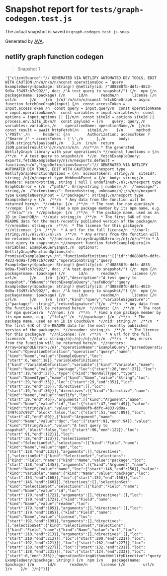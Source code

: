 # Snapshot report for `tests/graph-codegen.test.js`

The actual snapshot is saved in `graph-codegen.test.js.snap`.

Generated by [AVA](https://avajs.dev).

## netlify graph function codegen

> Snapshot 1

    '{"clientSource":"// GENERATED VIA NETLIFY AUTOMATED DEV TOOLS, EDIT WITH CAUTION!/n/n/n/n/n/nconst operationsDoc = `query ExampleQuery($package: String!) @netlify(id: /"d88888fb-ddfc-4833-9d9a-f3497cb7c992/", doc: /"A test query to snapshot/") {/n  npm {/n    package(name: $package) {/n      id/n      readme/n      license {/n        url/n      }/n    }/n  }/n}`/n/n/n/n/nconst fetchOneGraph = async function fetchOneGraph(input) {/n  const accessToken = input.accessToken /n  const query = input.query/n  const operationName = input.operationName/n  const variables = input.variables/n  const options = input.options || {}/n/n  const siteId = options.siteId || process.env.SITE_ID/n/n  const payload = {/n    query: query,/n    variables: variables,/n    operationName: operationName,/n  }/n/n  const result = await httpFetch(/n    siteId,/n    {/n      method: \'POST\',/n      headers: {/n        Authorization: accessToken ? /"Bearer /" + accessToken : \'\',/n      },/n      body: JSON.stringify(payload),/n    },/n  )/n/n  return JSON.parse(result)/n}/n/n/n/n/n/n  /n/**/n * The generated NetlifyGraph library with your operations/n *//nconst functions = {/n  /**/n  * A test query to snapshot/n  *//n  fetchExampleQuery: exports.fetchExampleQuery/n}/n/nexports.default = functions/n/n","typeDefinitionsSource":"// GENERATED VIA NETLIFY AUTOMATED DEV TOOLS, EDIT WITH CAUTION!/n/nexport type NetlifyGraphFunctionOptions = {/n  accessToken?: string;/n  siteId?: string; /n}/n/nexport type WebhookEvent = {/n  body: string;/n  headers: Record<string, string | null | undefined>;/n};/n/nexport type GraphQLError = {/n  /"path/": Array<string | number>,/n  /"message/": string,/n  /"extensions/": Record<string, unknown>/n};/n/n/n/nexport type ExampleQueryInput = {/"package/": string};/n/nexport type ExampleQuery = {/n  /**/n  * Any data from the function will be returned here/n  *//ndata: {/n  /**/n  * The root for npm queries/n  *//nnpm: {/n  /**/n  * Find a npm package member by its npm name, e.g. `/"fela/"`/n  *//npackage: {/n  /**/n  * The package name, used as an ID in CouchDB/n  *//nid: string;/n  /**/n  * The first 64K of the README data for the most-recently published version of the package/n  *//nreadme: string;/n  /**/n  * The license for this package/n  *//nlicense: {/n  /**/n  * A url for the full license/n  *//nurl: string;/n};/n};/n};/n};/n  /**/n  * Any errors from the function will be returned here/n  *//nerrors: Array<GraphQLError>;/n};/n/n/**/n * A test query to snapshot/n *//nexport function fetchExampleQuery(/n  variables: ExampleQueryInput,/n  options?: NetlifyGraphFunctionOptions/n): Promise<ExampleQuery>;/n","functionDefinitions":[{"id":"d88888fb-ddfc-4833-9d9a-f3497cb7c992","operationString":"query ExampleQuery($package: String!) @netlify(id: /"d88888fb-ddfc-4833-9d9a-f3497cb7c992/", doc: /"A test query to snapshot/") {/n  npm {/n    package(name: $package) {/n      id/n      readme/n      license {/n        url/n      }/n    }/n  }/n}","description":"A test query to snapshot","fnName":"fetchExampleQuery","safeBody":"query ExampleQuery($package: String!) @netlify(id: /"d88888fb-ddfc-4833-9d9a-f3497cb7c992/", doc: /"A test query to snapshot/") {/n  npm {/n    package(name: $package) {/n      id/n      readme/n      license {/n        url/n      }/n    }/n  }/n}","kind":"query","variableSignature":"{/"package/": string}","returnSignature":"{/n  /**/n  * Any data from the function will be returned here/n  *//ndata: {/n  /**/n  * The root for npm queries/n  *//nnpm: {/n  /**/n  * Find a npm package member by its npm name, e.g. `/"fela/"`/n  *//npackage: {/n  /**/n  * The package name, used as an ID in CouchDB/n  *//nid: string;/n  /**/n  * The first 64K of the README data for the most-recently published version of the package/n  *//nreadme: string;/n  /**/n  * The license for this package/n  *//nlicense: {/n  /**/n  * A url for the full license/n  *//nurl: string;/n};/n};/n};/n};/n  /**/n  * Any errors from the function will be returned here/n  *//nerrors: Array<GraphQLError>;/n}","operationName":"ExampleQuery","parsedOperation":{"kind":"OperationDefinition","operation":"query","name":{"kind":"Name","value":"ExampleQuery","loc":{"start":6,"end":18}},"variableDefinitions":[{"kind":"VariableDefinition","variable":{"kind":"Variable","name":{"kind":"Name","value":"package","loc":{"start":20,"end":27}},"loc":{"start":19,"end":27}},"type":{"kind":"NonNullType","type":{"kind":"NamedType","name":{"kind":"Name","value":"String","loc":{"start":29,"end":35}},"loc":{"start":29,"end":35}},"loc":{"start":29,"end":36}},"directives":[],"loc":{"start":19,"end":36}}],"directives":[{"kind":"Directive","name":{"kind":"Name","value":"netlify","loc":{"start":39,"end":46}},"arguments":[{"kind":"Argument","name":{"kind":"Name","value":"id","loc":{"start":47,"end":49}},"value":{"kind":"StringValue","value":"d88888fb-ddfc-4833-9d9a-f3497cb7c992","block":false,"loc":{"start":51,"end":89}},"loc":{"start":47,"end":89}},{"kind":"Argument","name":{"kind":"Name","value":"doc","loc":{"start":91,"end":94}},"value":{"kind":"StringValue","value":"A test query to snapshot","block":false,"loc":{"start":96,"end":122}},"loc":{"start":91,"end":122}}],"loc":{"start":38,"end":123}}],"selectionSet":{"kind":"SelectionSet","selections":[{"kind":"Field","name":{"kind":"Name","value":"npm","loc":{"start":128,"end":131}},"arguments":[],"directives":[],"selectionSet":{"kind":"SelectionSet","selections":[{"kind":"Field","name":{"kind":"Name","value":"package","loc":{"start":138,"end":145}},"arguments":[{"kind":"Argument","name":{"kind":"Name","value":"name","loc":{"start":146,"end":150}},"value":{"kind":"Variable","name":{"kind":"Name","value":"package","loc":{"start":153,"end":160}},"loc":{"start":152,"end":160}},"loc":{"start":146,"end":160}}],"directives":[],"selectionSet":{"kind":"SelectionSet","selections":[{"kind":"Field","name":{"kind":"Name","value":"id","loc":{"start":170,"end":172}},"arguments":[],"directives":[],"loc":{"start":170,"end":172}},{"kind":"Field","name":{"kind":"Name","value":"readme","loc":{"start":179,"end":185}},"arguments":[],"directives":[],"loc":{"start":179,"end":185}},{"kind":"Field","name":{"kind":"Name","value":"license","loc":{"start":192,"end":199}},"arguments":[],"directives":[],"selectionSet":{"kind":"SelectionSet","selections":[{"kind":"Field","name":{"kind":"Name","value":"url","loc":{"start":210,"end":213}},"arguments":[],"directives":[],"loc":{"start":210,"end":213}}],"loc":{"start":200,"end":221}},"loc":{"start":192,"end":221}}],"loc":{"start":162,"end":227}},"loc":{"start":138,"end":227}}],"loc":{"start":132,"end":231}},"loc":{"start":128,"end":231}}],"loc":{"start":124,"end":233}},"loc":{"start":0,"end":233}},"operationStringWithoutNetlifyDirective":"query ExampleQuery($package: String!) {/n  npm {/n    package(name: $package) {/n      id/n      readme/n      license {/n        url/n      }/n    }/n  }/n}"}]}'

